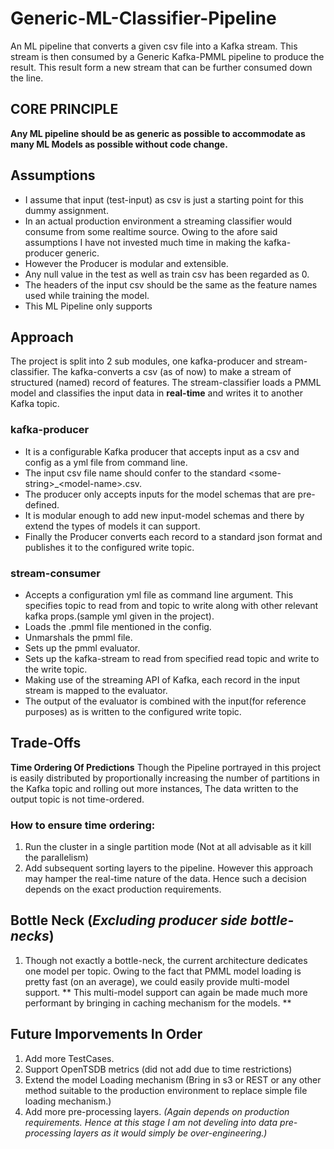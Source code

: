 # Generic-ML-Classifier-Pipeline
An ML pipeline that converts a given csv file into a Kafka stream. This stream is then consumed by a Generic Kafka-PMML pipeline to produce the result. This result form a new stream that can be further consumed down the line.

## CORE PRINCIPLE
**Any ML pipeline should be as generic as possible to accommodate as many ML Models as possible without code change.**


## Assumptions
* I assume that input (test-input) as csv is just a starting point for this dummy assignment.
* In an actual production environment a streaming classifier would consume from some realtime source. Owing to the afore said assumptions I have not invested much time in making the kafka-producer generic.
* However the Producer is modular and extensible.
* Any null value in the test as well as train csv has been regarded as 0.
* The headers of the input csv should be the same as the feature names used while training the model.
* This ML Pipeline only supports

## Approach
The project is split into 2 sub modules, one kafka-producer and stream-classifier.
The kafka-converts a csv (as of now) to make a stream of structured (named) record of features.
The stream-classifier loads a PMML model and classifies the input data in **real-time** and writes it to another Kafka topic.


### kafka-producer
* It is a configurable Kafka producer that accepts input as a csv and config as a yml file from command line.
* The input csv file name should confer to the standard \<some-string\>_\<model-name\>.csv.
* The producer only accepts inputs for the model schemas that are pre-defined.
* It is modular enough to add new input-model schemas and there by extend the types of models it can support.
* Finally the Producer converts each record to a standard json format and publishes it to the configured write topic.

### stream-consumer
* Accepts a configuration yml file as command line argument. This specifies topic to read from and topic to write along with other relevant kafka props.(sample yml given in the project).
* Loads the .pmml file mentioned in the config.
* Unmarshals the pmml file.
* Sets up the pmml evaluator.
* Sets up the kafka-stream to read from specified read topic and write to the write topic.
* Making use of the streaming API of Kafka, each record in the input stream is mapped to the evaluator.
* The output of the evaluator is combined with the input(for reference purposes) as is written to the configured write topic.


## Trade-Offs
**Time Ordering Of Predictions** Though the Pipeline portrayed in this project is easily distributed by proportionally increasing the number of partitions in the Kafka topic and rolling out more instances,
The data written to the output topic is not time-ordered.
### How to ensure time ordering:
1. Run the cluster in a single partition mode (Not at all advisable as it kill the parallelism)
2. Add subsequent sorting layers to the pipeline. However this approach may hamper the real-time nature of the data.
Hence such a decision depends on the exact production requirements.

## Bottle Neck (*Excluding producer side bottle-necks*) 
1. Though not exactly a bottle-neck, the current architecture dedicates one model per topic. Owing to the fact that PMML model loading is pretty fast (on an average), we could easily provide multi-model support.
** This multi-model support can again be made much more performant by bringing in caching mechanism for the models. **


## Future Imporvements In Order
1. Add more TestCases.
2. Support OpenTSDB metrics (did not add due to time restrictions)
3. Extend the model Loading mechanism (Bring in s3 or REST or any other method suitable to the production environment to replace simple file loading mechanism.)   
4. Add more pre-processing layers. *(Again depends on production requirements. Hence at this stage I am not develing into data pre-processing layers as it would simply be over-engineering.)*

